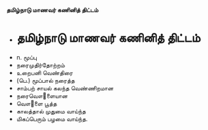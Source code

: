 **தமிழ்நாடு மாணவர் கணினித் திட்டம்**
- # தமிழ்நாடு மாணவர் கணினித் திட்டம்
- n. மூப்பு
- நரைமுதிர்தோற்றம்
- உறைபனி வெண்திரை
- (பெ.) மூப்பால் நரைத்த
- சாம்பற் சாயல் கலந்த வெண்ணிறமான
- நரைவௌ஢ளையான
- வௌ஢ளை பூத்த
- காலத்தால் முதுமை வாய்ந்த
- மிகப்பெரும் பழமை வாய்ந்த.

